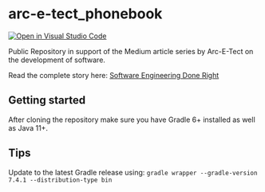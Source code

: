# arc-e-tect_phonebook

[![Open in Visual Studio Code](https://open.vscode.dev/badges/open-in-vscode.svg)](https://open.vscode.dev/organization/repository)

Public Repository in support of the Medium article series by Arc-E-Tect on the development of software.

Read the complete story here: [Software Engineering Done Right](https://medium.com/@Arc_E_Tect/software-engineering-done-right-de312acf5c0)

## Getting started
After cloning the repository make sure you have Gradle 6+ installed as well as Java 11+.

## Tips 
Update to the latest Gradle release using:
`gradle wrapper --gradle-version 7.4.1 --distribution-type bin`

